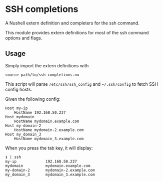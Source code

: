 # SSH completions

A Nushell extern definition and completers for the ssh command.

This module provides extern definitions for most of the ssh command options and flags.

## Usage

Simply import the extern definitions with

```nu
source path/to/ssh-completions.nu
```

This script will parse `/etc/ssh/ssh_config` and `~/.ssh/config` to fetch SSH config hosts.

Given the following config:

```
Host my-ip
    HostName 192.168.50.237
Host mydomain
    HostName mydomain.example.com
Host my-domain-2
    HostName mydomain-2.example.com
Host my_domain_3
    HostName mydomain_3.example.com
```


When you press the tab key, it will display:

```
❯ | ssh
my-ip             192.168.50.237
mydomain          mydomain.example.com
my-domain-2       mydomain-2.example.com
my_domain_3       mydomain_3.example.com

```